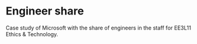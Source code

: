 # Engineer share
Case study of Microsoft with the share of engineers in the staff for EE3L11 Ethics & Technology.

